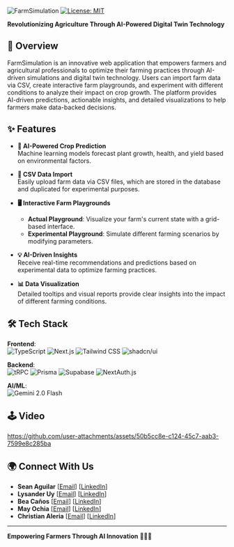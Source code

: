 ![FarmSimulation](https://github.com/user-attachments/assets/996987a5-3fa1-4150-8703-a7a9ee787588)
[![License: MIT](https://img.shields.io/badge/License-MIT-green.svg)](https://opensource.org/licenses/MIT)

**Revolutionizing Agriculture Through AI-Powered Digital Twin Technology**
## 🌾 Overview

FarmSimulation is an innovative web application that empowers farmers and agricultural professionals to optimize their farming practices through AI-driven simulations and digital twin technology. Users can import farm data via CSV, create interactive farm playgrounds, and experiment with different conditions to analyze their impact on crop growth. The platform provides AI-driven predictions, actionable insights, and detailed visualizations to help farmers make data-backed decisions.

## ✨ Features

- **🌱 AI-Powered Crop Prediction**  
  Machine learning models forecast plant growth, health, and yield based on environmental factors.

- **📂 CSV Data Import**  
  Easily upload farm data via CSV files, which are stored in the database and duplicated for experimental purposes.

- **🖥️ Interactive Farm Playgrounds**  
  - **Actual Playground**: Visualize your farm's current state with a grid-based interface.
  - **Experimental Playground**: Simulate different farming scenarios by modifying parameters.

- **💡 AI-Driven Insights**  
  Receive real-time recommendations and predictions based on experimental data to optimize farming practices.

- **📊 Data Visualization**  
  Detailed tooltips and visual reports provide clear insights into the impact of different farming conditions.

## 🛠️ Tech Stack

**Frontend**:  
  ![TypeScript](https://img.shields.io/badge/TypeScript-3178C6?logo=typescript&logoColor=white)
  ![Next.js](https://img.shields.io/badge/Next.js-000000?logo=nextdotjs&logoColor=white)
  ![Tailwind CSS](https://img.shields.io/badge/Tailwind_CSS-06B6D4?logo=tailwindcss&logoColor=white)
  ![shadcn/ui](https://img.shields.io/badge/shadcn/ui-000000?logo=react&logoColor=white)

**Backend**:  
  ![tRPC](https://img.shields.io/badge/tRPC-2596BE?logo=trpc&logoColor=white)
  ![Prisma](https://img.shields.io/badge/Prisma-2D3748?logo=prisma&logoColor=white)
  ![Supabase](https://img.shields.io/badge/Supabase-3ECF8E?logo=supabase&logoColor=white)
  ![NextAuth.js](https://img.shields.io/badge/NextAuth.js-000000?logo=nextdotjs&logoColor=white)

**AI/ML**:  
  ![Gemini 2.0 Flash](https://img.shields.io/badge/Gemini_2.0_Flash-FF6F61?logo=googleai&logoColor=white)

## 🕹️ Video
https://github.com/user-attachments/assets/50b5cc8e-c124-45c7-aab3-7599e8c285ba




## 🌍 Connect With Us

- **Sean Aguilar** [[Email](mailto:seanaguilar698@gmail.com)] [[LinkedIn](https://www.linkedin.com/in/seanaguilar04)]
- **Lysander Uy** [[Email](mailto:lysander.uy@gmail.com)] [[LinkedIn](https://www.linkedin.com/in/lysander-uy-805557223)]
- **Bea Caños** [[Email](mailto:beabelle.canos@gmail.com)]  [[LinkedIn](https://www.linkedin.com/in/beabellecanos)]
- **May Ochia** [[Email](mailto:mayochia5@gmail.com)] [[LinkedIn](https://www.linkedin.com/in/may-ochia-086267270)]
- **Christian Aleria** [[Email](mailto:christianrayaleria@gmail.com)] [[LinkedIn](https://www.linkedin.com/in/christian-aleria-350a90353)]

---

**Empowering Farmers Through AI Innovation** 🌱🚜💡
